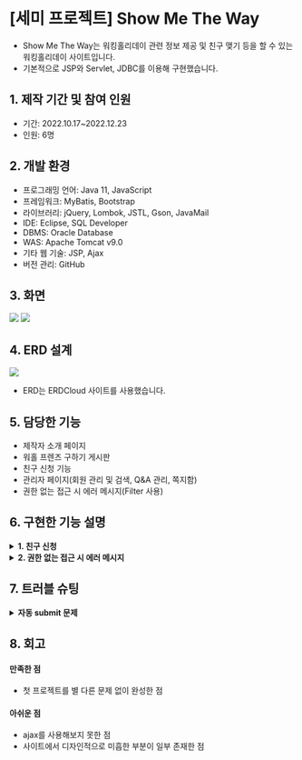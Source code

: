 # [세미 프로젝트] Show Me The Way

- Show Me The Way는 워킹홀리데이 관련 정보 제공 및 친구 맺기 등을 할 수 있는 워킹홀리데이 사이트입니다.
- 기본적으로 JSP와 Servlet, JDBC를 이용해 구현했습니다.

## 1. 제작 기간 및 참여 인원
- 기간: 2022.10.17~2022.12.23
- 인원: 6명

## 2. 개발 환경
- 프로그래밍 언어: Java 11, JavaScript
- 프레임워크: MyBatis, Bootstrap
- 라이브러리: jQuery, Lombok, JSTL, Gson, JavaMail
- IDE: Eclipse, SQL Developer
- DBMS: Oracle Database
- WAS: Apache Tomcat v9.0
- 기타 웹 기술: JSP, Ajax
- 버전 관리: GitHub

## 3. 화면
<img src="https://github.com/hanairu96/GDJ56_SMTW_semi/assets/118409554/3f4a0928-e1bf-4275-a043-e7f986fdbde9"/>
<img src="https://github.com/hanairu96/GDJ56_SMTW_semi/assets/118409554/bf7a83db-2cf2-4910-ae22-22667ebef41b"/>

## 4. ERD 설계
<img src="https://user-images.githubusercontent.com/118409554/221806784-fcba7710-736e-475e-89d1-a81b173003d7.png"/>

- ERD는 ERDCloud 사이트를 사용했습니다.

## 5. 담당한 기능
- 제작자 소개 페이지
- 워홀 프렌즈 구하기 게시판
- 친구 신청 기능
- 관리자 페이지(회원 관리 및 검색, Q&A 관리, 쪽지함)
- 권한 없는 접근 시 에러 메시지(Filter 사용)

## 6. 구현한 기능 설명
<details>
  <summary><b>1. 친구 신청</b></summary>

####
- [friendsApply.jsp](https://github.com/hanairu96/GDJ56_SMTW_semi/blob/master/GDJ56_smtw_semi/src/main/webapp/views/friends/friendsApply.jsp)
  - 친구 신청하기 버튼을 누르면 나오는 자기소개글 입력 창이다.
  - form의 textarea에 자기소개글을 입력하고 신청 버튼을 누르면 apply() 메소드가 실행된다.
  - 다시 확인 버튼을 클릭하면 form이 submit된다.
  - form의 action 속성에 적힌 매핑 주소 값을 가진 서블릿으로 이동한다.
- [FriendsApplyEndServlet.java](https://github.com/hanairu96/GDJ56_SMTW_semi/blob/master/GDJ56_smtw_semi/src/main/java/com/smtw/friends/controller/FriendsApplyEndServlet.java)
  - doGet 메소드에서 request.getParameter() 메소드로 form에 입력한 값들을 받는다.
  - 받아온 값들을 이용하여 Builder 패턴으로 ApplyFriends 객체를 생성한다.
  - 해당 객체를 매개변수로 하는 Service의 메소드를 호출하고 그 메소드는 다시 Dao의 메소드를 호출한다.
  - [Dao](https://github.com/hanairu96/GDJ56_SMTW_semi/blob/master/GDJ56_smtw_semi/src/main/java/com/smtw/friends/model/dao/FriendsDao.java)에서는 Connection 객체의 prepareStatement() 메소드에 SQL문을 대입하고 executeUpdate()로 SQL문을 실행한다.
  - SQL문의 결과로 APPLY_FRIENDS 테이블에 새로운 컬럼이 INSERT된다.
  - 최종적으로 서블릿에서는 메소드의 결과에 따라 HttpServletRequest의 getRequestDispatcher()에 입력한 주소로 요청을 보내 이동시킨다.

</details>

<details>
  <summary><b>2. 권한 없는 접근 시 에러 메시지</b></summary>

####
- [AdminCheckFilter.java](https://github.com/hanairu96/GDJ56_SMTW_semi/blob/master/GDJ56_smtw_semi/src/main/java/com/smtw/common/filter/AdminCheckFilter.java)
  - Filter 인터페이스를 구현하는 필터 클래스이다.
  - @WebFilter()에 "/admin/*"를 적어서 admin의 하위 주소로 접근 시 필터가 작동되게 한다.
  - doFilter() 메소드에서 HttpSession 인터페이스를 이용해 session을 생성한다.
  - session에서 이름이 logInMember인 것을 찾고 Member 타입으로 형변환을 하여 logInMember 객체를 생성한다.
  - logInMember 객체의 id가 ADMIN이면 chain.doFilter(request, response)를 호출하고 최초 요청된 서블릿을 실행시킨다.
  - id가 ADMIN이 아니면 커스텀 예외인 [AccessException](https://github.com/hanairu96/GDJ56_SMTW_semi/blob/master/GDJ56_smtw_semi/src/main/java/com/smtw/common/exception/AccessException.java)로 throw시킨다.
- [web.xml](https://github.com/hanairu96/GDJ56_SMTW_semi/blob/master/GDJ56_smtw_semi/src/main/webapp/WEB-INF/web.xml)
  - error-page 태그에 AccessException 예외가 발생하면 accessError.jsp로 이동하도록 작성한다.
- [accessError.jsp](https://github.com/hanairu96/GDJ56_SMTW_semi/blob/master/GDJ56_smtw_semi/src/main/webapp/views/common/error/accessError.jsp)
  - alert()로 잘못된 접근임을 알린 뒤 exception.getMessage()로 AccessException의 메시지를 보여준다.
  - 메시지를 보여주고 setTimeout() 메소드을 통해 3초 뒤 프로젝트 Path로 페이지를 이동시킨다.
</details>

## 7. 트러블 슈팅
<details>
  <summary><b>자동 submit 문제</b></summary>

#### 문제
- form의 button을 클릭하면 confirm()으로 정말로 신청할 것인지 여부를 묻는 메시지가 뜨고, 확인 버튼을 눌러야 submit되도록 구상함
- 그러나 취소 버튼을 눌러도 submit이 되는 문제가 발생
#### 원인
- form 안에 있는 button 태그는 별도로 지정하지 않으면 type="submit"으로 지정되도록 원래부터 구현되어 있음
#### 해결
- form의 의도치 않은 submit를 막으려면 아래의 두 가지 방법 사용이 가능
  - button 태그에 type="button"을 추가
  - form 태그에 onsubmit="return false;"을 추가해 기본적으로 submit이 되지 않도록 함
- onsubmit="return false;"을 추가한 후 confirm의 결과가 true일 때만 submit()이 실행되도록 구현해 해결함

<div markdown="1">

```javascript
<form action="<%=request.getContextPath() %>/friends/friendsApplyEnd.do" onsubmit="return false;">
  //생략
  <button onclick="apply(this.form);">신청</button>
</form>
```
```javascript
const apply=(f)=>{
  //생략
  let check=confirm("정말로 친구 신청을 등록하시겠습니까?");
  if(check){
    f.submit();
  }
}
```

</div>
</details>

## 8. 회고
#### 만족한 점
- 첫 프로젝트를 별 다른 문제 없이 완성한 점
#### 아쉬운 점
- ajax를 사용해보지 못한 점
- 사이트에서 디자인적으로 미흡한 부분이 일부 존재한 점
